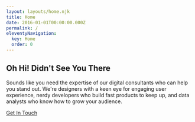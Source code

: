 ```yaml
---
layout: layouts/home.njk
title: Home
date: 2016-01-01T00:00:00.000Z
permalink: /
eleventyNavigation:
  key: Home
  order: 0
---
```

## Oh Hi! Didn't See You There

Sounds like you need the expertise of our digital consultants who can help you stand out. We're designers with a keen eye for engaging user experience, nerdy developers who build fast products to keep up, and data analysts who know how to grow your audience.

[Get In Touch](/contact)

